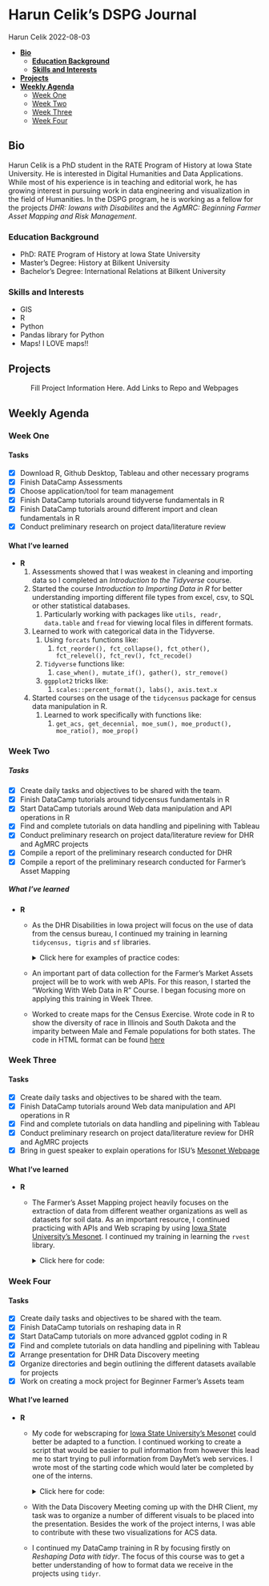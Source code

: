 Harun Celik’s DSPG Journal
================
Harun Celik
2022-08-03

-   <a href="#bio" id="toc-bio"><strong>Bio</strong></a>
    -   <a href="#education-background"
        id="toc-education-background"><strong>Education Background</strong></a>
    -   <a href="#skills-and-interests"
        id="toc-skills-and-interests"><strong>Skills and Interests</strong></a>
-   <a href="#projects" id="toc-projects"><strong>Projects</strong></a>
-   <a href="#weekly-agenda" id="toc-weekly-agenda"><strong>Weekly
    Agenda</strong></a>
    -   <a href="#week-one" id="toc-week-one">Week One</a>
    -   <a href="#week-two" id="toc-week-two">Week Two</a>
    -   <a href="#week-three" id="toc-week-three">Week Three</a>
    -   <a href="#week-four" id="toc-week-four">Week Four</a>

## **Bio**

Harun Celik is a PhD student in the RATE Program of History at Iowa
State University. He is interested in Digital Humanities and Data
Applications. While most of his experience is in teaching and editorial
work, he has growing interest in pursuing work in data engineering and
visualization in the field of Humanities. In the DSPG program, he is
working as a fellow for the projects *DHR: Iowans with Disabilites* and
the *AgMRC: Beginning Farmer Asset Mapping and Risk Management*.

### **Education Background**

-   PhD: RATE Program of History at Iowa State University
-   Master’s Degree: History at Bilkent University
-   Bachelor’s Degree: International Relations at Bilkent University

### **Skills and Interests**

-   GIS
-   R
-   Python
-   Pandas library for Python
-   Maps! I LOVE maps!!

## **Projects**

<center>
Fill Project Information Here. Add Links to Repo and Webpages
</center>

## **Weekly Agenda**

### Week One

#### Tasks

-   [x] Download R, Github Desktop, Tableau and other necessary programs
-   [x] Finish DataCamp Assessments
-   [x] Choose application/tool for team management
-   [x] Finish DataCamp tutorials around tidyverse fundamentals in R
-   [x] Finish DataCamp tutorials around different import and clean
    fundamentals in R  
-   [x] Conduct preliminary research on project data/literature review

#### What I’ve learned

-   **R**
    1.  Assessments showed that I was weakest in cleaning and importing
        data so I completed an *Introduction to the Tidyverse* course.
    2.  Started the course *Introduction to Importing Data in R* for
        better understanding importing different file types from excel,
        csv, to SQL or other statistical databases.
        1.  Particularly working with packages like
            `utils, readr, data.table` and `fread` for viewing local
            files in different formats.
    3.  Learned to work with categorical data in the Tidyverse.
        1.  Using `forcats` functions like:
            1.  `fct_reorder(), fct_collapse(), fct_other(), fct_relevel(), fct_rev(), fct_recode()`
        2.  `Tidyverse` functions like:
            1.  `case_when(), mutate_if(), gather(), str_remove()`
        3.  `ggpplot2` tricks like:
            1.  `scales::percent_format(), labs(), axis.text.x`
    4.  Started courses on the usage of the `tidycensus` package for
        census data manipulation in R.
        1.  Learned to work specifically with functions like:
            1.  `get_acs, get_decennial, moe_sum(), moe_product(), moe_ratio(), moe_prop()`

### Week Two

##### Tasks

-   [x] Create daily tasks and objectives to be shared with the team.
-   [x] Finish DataCamp tutorials around tidycensus fundamentals in R
-   [x] Start DataCamp tutorials around Web data manipulation and API
    operations in R
-   [x] Find and complete tutorials on data handling and pipelining with
    Tableau
-   [x] Conduct preliminary research on project data/literature review
    for DHR and AgMRC projects
-   [x] Compile a report of the preliminary research conducted for DHR
-   [x] Compile a report of the preliminary research conducted for
    Farmer’s Asset Mapping

##### What I’ve learned

-   **R**
    -   As the DHR Disabilities in Iowa project will focus on the use of
        data from the census bureau, I continued my training in learning
        `tidycensus, tigris` and `sf` libraries.
        <details>
        <summary>
        Click here for examples of practice codes:
        </summary>

        ``` r
        library(tidycensus)
        library(tigris)
        library(tidyverse)
        library(sf)
        ```

        ``` r
        #Using tracts and county to plot maps with tigris
        co_counties <- tracts(state = "IA", county = "story")
        plot(co_counties)
        ```

        ``` r
        #Using area_water to plot water features with tigris
        ames_water <- area_water(state = "IA", county = "story")
        plot(ames_water)
        ```

        ``` r
        #Using primary_secondary_roads to plot road features with tigris
        ames_roads <- primary_secondary_roads(state = "IA")
        plot(ames_roads)
        ```

        ``` r
        #Using @proj4string to check coordinate systems with tigris
        ia_counties <- counties("IA") 

        ia_counties@proj4string
        ```

        ``` r
        #Using "cb = TRUE" for outlining cartographic boundaries
        # Get a counties dataset for Iowa
        options(tigris_class = "sf")

        ia_tiger <- counties("IA")

        # Get the equivalent cartographic boundary shapefile
        ia_cb <- counties("IA", cb = TRUE)

        # Overlay the two on a plot to make a comparison using "add = TRUE"
        plot(ia_tiger$geometry)
        plot(ia_cb$geometry, add = TRUE, border = "red")
        ```

        ``` r
        #Using tigris_cache_dir & tigris_use_cache to load files quicker
        # Set the cache directory
        tigris_cache_dir("~/blah/blah")

        # Set the tigris_use_cache option
        options(tigris_use_cache = TRUE)

        # Check to see that you've modified the option correctly
        getOption("tigris_use_cache")
        ```

        ``` r
        #Comparing historical tracts with one another // par is used to put items side by side
        ames_1990 <- tracts(state = "IA", county = "story", cb = TRUE, year = 1990)
        ames_2016 <- tracts(state = "IA", county = "story", cb = TRUE, year = 2016)

        par(mfrow = c(1, 2))
        plot(ames_1990$geometry)
        plot(ames_2016$geometry)
        ```

        ``` r
        #Combining tigris datasets
        ia_tracts <- tracts("OR", cb = TRUE)
        ne_tracts <- tracts("NE", cb = TRUE)

        # Check the tigris attributes of each object
        attr(ia_tracts, "tigris")
        attr(ne_tracts, "tigris")

        # Combine the datasets then plot the result
        ia_ne_tracts <- rbind_tigris(ne_tracts, ia_tracts)
        plot(ia_ne_tracts$geometry)
        ```

        ``` r
        #Using a "map()" function to rbind_tigris
        # Generate a vector of state codes and assign to new_england
        new_england <- c("ME", "NH", "VT", "MA")

        # Iterate through the states and request tract data for state
        ne_tracts <- map(new_england, function(x) {
          tracts(state = x, cb = TRUE)
        }) %>%
          rbind_tigris()

        plot(ne_tracts$geometry)
        ```

        ``` r
        #Making maps using ggplot in R with tigris
        ia_house <- state_legislative_districts(state = "IA", house = "lower", cb = TRUE)

        ggplot(ia_house, aes(color = "black", fill = "red")) + 
          geom_sf() +
          #Change coordinate system and remove background with "datum = NA"
          coord_sf(crs = 3083, datum = NA) +
          scale_fill_manual(values =  c("People" = "red")) +
          labs(title = "Good old Iowa")
        ```

        ``` r
        #Using the "geometry = TRUE" paramater to auto join acs data with tigris data
        # Get dataset with geometry set to TRUE
        orange_value <- get_acs(geography = "tract", state = "CA", 
                            county = "Orange", 
                            variables = "B25077_001", 
                            geometry = TRUE)

        # Plot the estimate to view a map of the data
        plot(orange_value["estimate"])
        ```

        ``` r
        #Using "geography = school district (unified)" from get_acs and "school_district()" from tigris to join school data
        # Get an income dataset for Idaho by school district
        iowa_income <- get_acs(geography = "school district (unified)", 
                                variables = "B19013_001", 
                                state = "IA")

        # Get a school district dataset for Idaho
        iowa_school <- school_districts(state = "IA", type = "unified", class = "sf")

        # Join the income dataset to the boundaries dataset
        ia_school_joined <- left_join(iowa_school, iowa_income, by = "GEOID")

        plot(ia_school_joined["estimate"])
        ```

        ``` r
        #Using "shift_geo" to include Alaska and Hawaii in State-wide maps
        # Get a dataset of median home values from the 1-year ACS
        state_value <- get_acs(geography = "state", 
                              variables = "B25077_001", 
                              year = 2020, 
                              geometry = TRUE, 
                              shift_geo = TRUE)

        # Plot the dataset to view the shifted geometry
        plot(state_value["estimate"])
        ```

        ``` r
        #Using ggplot2 to map demographic data
        ggplot(state_value, aes(fill = estimate, color = estimate)) + 
          geom_sf() + 
          scale_fill_viridis_c(labels = scales::dollar) +  
          scale_color_viridis_c(guide = FALSE) + 
          theme_minimal() + 
          coord_sf(crs = 26911, datum = NA) + 
          labs(title = "Median owner-occupied housing value by Census tract", 
              subtitle = "Nationwide", 
              caption = "Data source: 2012-2016 ACS.\nData acquired with the R tidycensus package.", 
              fill = "ACS estimate")
        ```

        ``` r
        #Using "st_centroid" to create graduated visualizations in R
        # Generate point centers
        centers <- st_centroid(state_value)

        # Set size parameter and the size range
        ggplot() + 
          geom_sf(data = state_value, fill = "white") + 
          geom_sf(data = centers, aes(size = estimate), shape = 21, 
                  fill = "lightblue", alpha = 0.7, show.legend = "point") + 
          scale_size_continuous(range = c(1, 20))
        ```

        ``` r
        #Using "mapview()" for easy interactive maps
        state_value_nshift <- get_acs(geography = "state", 
                              variables = "B25077_001", 
                              year = 2020, 
                              geometry = TRUE, 
                              shift_geo = FALSE)

        m <- mapview(state_value_nshift, 
                zcol = "estimate", 
                legend = TRUE)
        m@map
        ```

        </details>
    -   An important part of data collection for the Farmer’s Market
        Assets project will be to work with web APIs. For this reason, I
        started the “Working With Web Data in R” Course. I began
        focusing more on applying this training in Week Three.
    -   Worked to create maps for the Census Exercise. Wrote code in R
        to show the diversity of race in Illinois and South Dakota and
        the imparity between Male and Female populations for both
        states. The code in HTML format can be found
        [here](https://github.com/DSPG-2022/DSPG/blob/main/Contributors/Harun_Celik/HarunScriptCensusAssignment.html)

### Week Three

#### Tasks

-   [x] Create daily tasks and objectives to be shared with the team.
-   [x] Finish DataCamp tutorials around Web data manipulation and API
    operations in R
-   [x] Find and complete tutorials on data handling and pipelining with
    Tableau
-   [x] Conduct preliminary research on project data/literature review
    for DHR and AgMRC projects
-   [x] Bring in guest speaker to explain operations for ISU’s [Mesonet
    Webpage](https://mesonet.agron.iastate.edu/)

#### What I’ve learned

-   **R**
    -   The Farmer’s Asset Mapping project heavily focuses on the
        extraction of data from different weather organizations as well
        as datasets for soil data. As an important resource, I continued
        practicing with APIs and Web scraping by using [Iowa State
        University’s Mesonet](https://mesonet.agron.iastate.edu/). I
        continued my training in learning the `rvest` library.
        <details>
        <summary>
        Click here for code:
        </summary>

        ``` r
        library(dplyr)
        library(ggplot2)
        library(rvest)
        library(xml2)
        library(readr)
        library(tidyr)
        ```

        ``` r
        # Reading the URL to import the table
        mesonet_web <- read_html("https://mesonet.agron.iastate.edu/rainfall/bypoint.phtml?syear=2022&eyear=2022&view=online&method=geocode&lat=&street=640+Lincoln+Way&nwsli=&lon=&city=Ames")

        # This code shows the xml structure of the web page
        xml_structure(mesonet_web)
        ```

        ``` r
        #this code is to find the proper node where information is contained
        meso_rev_nodes <- xml_find_all(mesonet_web, "//pre")

        #convert the xml into a text file
        meso_pre <- xml_text(meso_rev_nodes)
        ```

        ``` r
        # This code doesn't actually output any attributes so the container could be containing text instead.
        xml_attrs(meso_rev_nodes)

        #This code proves that inside the node '/pre' is actually just a text file
        xml_structure(meso_rev_nodes)
        ```

        ``` r
        #This code reads the text file from the extracted xml
        meso_text <- read_lines(meso_pre, skip = 5)
        ```

        ``` r
        meso_df_csv <- data.frame(meso_text)
        ```

        ``` r
        # This cleans the data from NA values as well as rows which don't contain the necessary data
        cleaned <- meso_df_csv %>%
        separate(meso_text, into = c("Date", "Inches_Rain"), sep = ", ", convert = TRUE) %>%
        filter(!is.na(Inches_Rain))
        ```

        </details>

### Week Four

#### Tasks

-   [x] Create daily tasks and objectives to be shared with the team.
-   [x] Finish DataCamp tutorials on reshaping data in R
-   [x] Start DataCamp tutorials on more advanced ggplot coding in R
-   [x] Find and complete tutorials on data handling and pipelining with
    Tableau
-   [x] Arrange presentation for DHR Data Discovery meeting
-   [x] Organize directories and begin outlining the different datasets
    available for projects
-   [x] Work on creating a mock project for Beginner Farmer’s Assets
    team

#### What I’ve learned

-   **R**
    -   My code for webscraping for [Iowa State University’s
        Mesonet](https://mesonet.agron.iastate.edu/) could better be
        adapted to a function. I continued working to create a script
        that would be easier to pull information from however this lead
        me to start trying to pull information from DayMet’s web
        services. I wrote most of the starting code which would later be
        completed by one of the interns.
        <details>
        <summary>
        Click here for code:
        </summary>

        ``` r
        library(ggplot2)
        library(httr)
        library(xml2)
        library(readr)
        library(rvest)
        library(tidyr)
        ```

        ``` r
        path <- "https://daymet.ornl.gov/single-pixel/api/data?lat=42.1&lon=-93.8&vars=prcp&years=2018,2019"

        weather_data_unclean <- GET(url = path)
        ```

        ``` r
        #content(weather_data)

        weather_data_text <- content(weather_data_unclean)

        write.csv(weather_data_text, "weather_data.csv")

        weather_data_cleaned <- read.csv("weather_data.csv", skip = 6)
        ```

        ``` r
        # This cleans the data from NA values as well as rows which don't contain the necessary data
        weather_data_cleaned %>% separate(weather_data_cleaned, into = c("Year", "Year_Day", "Precipitation(mm)"), sep = ", ", convert = TRUE)

        # Separation needs more work because of column types...
        ```

        </details>
    -   With the Data Discovery Meeting coming up with the DHR Client,
        my task was to organize a number of different visuals to be
        placed into the presentation. Besides the work of the project
        interns, I was able to contribute with these two visualizations
        for ACS data.
    -   I continued my DataCamp training in R by focusing firstly on
        *Reshaping Data with tidyr*. The focus of this course was to get
        a better understanding of how to format data we receive in the
        projects using `tidyr`.
